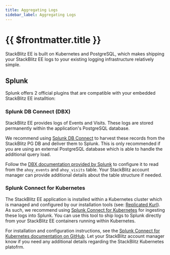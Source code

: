 ```yaml
---
title: Aggregating Logs
sidebar_label: Aggregating Logs
---
```


# {{ $frontmatter.title }}

StackBlitz EE is built on Kubernetes and PostgreSQL, which makes shipping your StackBlitz EE logs to your existing logging infrastructure relatively simple.

## Splunk

Splunk offers 2 official plugins that are compatible with your embedded StackBlitz EE installtion:

### Splunk DB Connect (DBX)

StackBlitz EE provides logs of Events and Visits. These logs are stored permanently within the application's PostgreSQL database.

We recommend using [Splunk DB Connect](https://splunkbase.splunk.com/app/2686/) to harvest these records from the StackBlitz PG DB and deliver them to Splunk. This is only recommended if you are using an external PostgreSQL database which is able to handle the additional query load.

Follow the [DBX documentation provided by Splunk](https://docs.splunk.com/Documentation/DBX/3.7.0/DeployDBX/AboutSplunkDBConnect) to configure it to read from the `ahoy_events` and `ahoy_visits` table. Your StackBlitz account manager can provide additional details about the table structure if needed.

### Splunk Connect for Kubernetes

The StackBlitz EE application is installed within a Kubernetes cluster which is managed and configured by our installation tools (see: [Replicated Kurl](https://kurl.sh/docs/introduction/)). As such, we recommend using [Splunk Connect for Kubernetes](https://splunkbase.splunk.com/app/4497/) for ingesting these logs into Splunk. You can use this tool to ship logs to Splunk directly from your StackBlitz EE containers running within Kubernetes.

For installation and configuration instructions, see the [Splunk Connect for Kubernetes documentation on GitHub](https://github.com/splunk/splunk-connect-for-kubernetes). Let your StackBlitz account manager know if you need any additional details regarding the StackBlitz Kubernetes platofrm.
